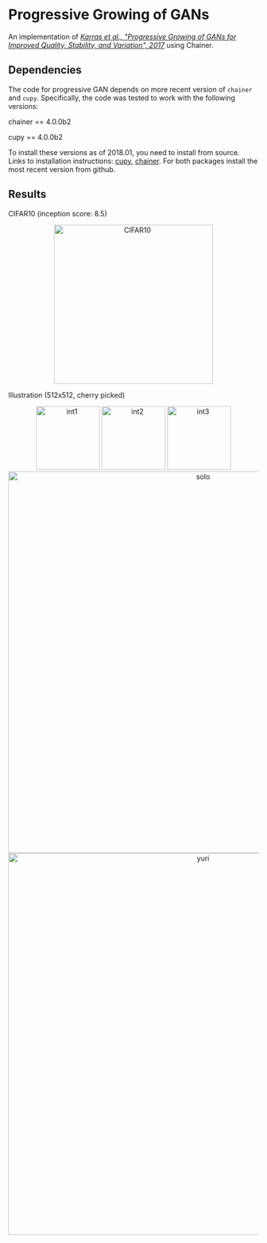 # Progressive Growing of GANs
An implementation of [_Karras et al., "Progressive Growing of GANs for Improved Quality, Stability, and Variation", 2017_](https://arxiv.org/abs/1710.10196) using Chainer.

## Dependencies

The code for progressive GAN depends on more recent version of `chainer` and `cupy`. 
Specifically, the code was tested to work with the following versions:

chainer == 4.0.0b2

cupy == 4.0.0b2

To install these versions as of 2018.01, you need to install from source. Links to installation instructions: [cupy](https://docs-cupy.chainer.org/en/stable/install.html#install-cupy-from-source), [chainer](https://docs.chainer.org/en/stable/install.html#install-chainer-from-source). For both packages install the most recent version from github. 

Results
-------
CIFAR10 (inception score: 8.5)
<p align="center">
  <img src="../images/progressive.png" height="320" width="320" alt="CIFAR10"/>
</p>

Illustration (512x512, cherry picked)
<p align="center">
  <img src="../images/interpolation1.gif" height="128" width="128" alt="int1"/> 
  <img src="../images/interpolation2.gif" height="128" width="128" alt="int2"/> 
  <img src="../images/yurinterpolation.gif" height="128" width="128" alt="int3"/> 
  <br>
  <img src="../images/pggan_s.png" height="768" width="768" alt="solo"/> 
  <br>
  <img src="../images/pggan_y.png" height="768" width="768" alt="yuri"/>
  <br>
</p>
